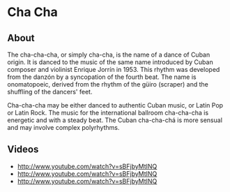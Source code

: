 # Cha Cha

## About
The cha-cha-cha, or simply cha-cha, is the name of a dance of Cuban origin.
It is danced to the music of the same name introduced by Cuban composer and violinist Enrique Jorrín in 1953. This rhythm was developed from the danzón by a syncopation of the fourth beat. The name is onomatopoeic, derived from the rhythm of the güiro (scraper) and the shuffling of the dancers' feet.

Cha-cha-cha may be either danced to authentic Cuban music, or Latin Pop or Latin Rock. The music for the international ballroom cha-cha-cha is energetic and with a steady beat. The Cuban cha-cha-chá is more sensual and may involve complex polyrhythms.

## Videos
* http://www.youtube.com/watch?v=sBFjbyMtINQ
* http://www.youtube.com/watch?v=sBFjbyMtINQ
* http://www.youtube.com/watch?v=sBFjbyMtINQ
